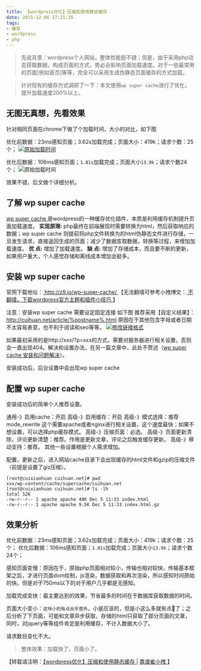 ```yaml
---
title: 【wordpress优化】压缩和使用静态缓存 
date: 2015-12-06 17:21:35
tags: 
- 缓存
- wordpress
- php
---
```

> 先说背景：wordpress个人网站，整体性能挺不错；但是，由于采用php动态获取数据，构成页面的方式，势必会影响页面加载速度。对于一些最常用的页面[例如首页]等等，完全可以采用生成伪静态页面缓存的方式加载。

> 针对现有的缓存方式调研了一下：本文使用`wp super cache`进行了优化，提升加载速度200%以上。

## 无图无真想，先看效果
针对相同页面在chrome下做了个加载时间，大小的对比，如下图

优化前数据：23ms感知页面；3.62s加载完成；页面大小：419k；请求个数：25个；
[![原始加载时间](http://cuihuan.net/wp-content/uploads/2015/12/E6B50C39-73D4-4397-9A79-794C58FC8A6A-1024x490.png)](http://cuihuan.net/wp-content/uploads/2015/12/E6B50C39-73D4-4397-9A79-794C58FC8A6A.png)

优化后数据：106ms感知页面；`1.81s`加载完成；页面大小`13.9k`；请求个数24个；
![原始加载时间](http://cuihuan.net/wp-content/uploads/2015/12/1FDB64C3-369A-47E4-8CF7-FE2E7676FC4C1-1024x482.png)

效果不错，后文做个详细分析。

## 了解 wp super cache
[ wp super cache ](http://z9.io/wp-super-cache/) 是wordpress的一种缓存优化插件，本质是利用缓存机制提升页面加载速度。
**实现原理:** php最终在前端展现时需要转换为html，然后获取响应的数据；wp super cache 则提前将php文件转换为的html伪静态文件进行存储，一旦发生请求，直接返回生成的页面；减少了数据库取数据，转换等过程，来增加加载速度。
**优 点:** 增加了加载速度。
**缺 点:** 增加了存储成本，而且要不断的更新，如果用户量大，个人感觉存储和离线成本增加会挺多。

## 安装 wp super cache

官网下载地址：[ http://z9.io/wp-super-cache/ ](http://z9.io/wp-super-cache/) 
【无法翻墙可参考小拽博文：[ 不翻墙，下载wordpress官方主题和插件小技巧 ](http://cuihuan.net/article/%E4%B8%8D%E7%BF%BB%E5%A2%99%EF%BC%8C%E4%B8%8B%E8%BD%BDwordpress%E5%AE%98%E6%96%B9%E6%8F%92%E4%BB%B6%E5%B0%8F%E6%8A%80%E5%B7%A7.html)】

注意：安装wp super cache 需要设定固定连接 如下图
推荐采用【自定义结果】：http://cuihuan.net/article/%postname%.html 
原因在于其他包含字母或者日期不太容易表意，也不利于阅读和seo等等。
[![修改链接格式](http://cuihuan.net/wp-content/uploads/2015/12/BEA1E968-7B4D-4CED-AC56-8E3F4A5A6F2C-1024x546.png)](http://cuihuan.net/wp-content/uploads/2015/12/BEA1E968-7B4D-4CED-AC56-8E3F4A5A6F2C.png)

如果最初采用的是http://xxx/?p=xxx的方式，需要对服务器进行相关设置，否则会一直出现404。解决和设置办法，在另一篇文章中，此处不赘述（[wp super cache 安装和问题解决](http://cuihuan.net/article/wp%20super%20cache%20%E5%AE%89%E8%A3%85%E5%92%8C%E9%97%AE%E9%A2%98%E8%A7%A3%E5%86%B3.html)）。

安装成功后，后台设置中会出现wp super cache

## 配置 wp super cache
安装成功后的简单个人推荐设置。

通用-》启用cache：开启
高级-》启用缓存：开启
高级-》模式选择：推荐mode_rewrite 这个需要apache或者nginx进行相关设置，这个速度最快；如果不想设置，可以选择php缓存模式。
高级-》压缩页面：必选。
高级-》页面更新清除，评论更新清楚：推荐。作用是更新文章，评论之后触发缓存更新。
高级-》移动支持：推荐。
其他一些设置根据个人需求增加。

配置，更新之后，进入网站cache目录下会出现缓存的html文件和gzip的压缩文件（前提是设置了giz压缩）。

```
[root@cuixiaohuan cuihuan.net]# pwd
xxx/wp-content/cache/supercache/cuihuan.net
[root@cuixiaohuan cuihuan.net]# ls -lh
total 52K
-rw-r--r-- 1 apache apache 40K Dec 5 11:33 index.html
-rw-r--r-- 1 apache apache 9.5K Dec 5 11:33 index.html.gz
```

## 效果分析

优化前数据：23ms感知页面；3.62s加载完成；页面大小：419k；请求个数：25个；
优化后数据：106ms感知页面；`1.81s`加载完成；页面大小`13.9k`；请求个数24个；

感知页面变慢：原因在于，原始php页面相对较小，传输也相对较快，传输基本框架之后，才进行页面dom绘制，js渲染，数据获取和再次渲染，所以感知时间原始的快。但是对于750ms以下的对于用户几乎都是无感知。

加载完成变快：最主要达到的效果，节省最多的时间在于数据库获取数据的时间。

页面大小变小：`这块小的有点出乎意外`，小是应该的，但是小这么多就有点🐂了；之后分析了下页面，可能和文章异步获取，存储的html只获取了部分页面的文章，同时，对jquery等等组件肯定是利用缓存，不计入数据大小了。

请求数目变化不大。

> 整体效果：加载快了，页面小了。

【转载请注明：[【wordpress优化】压缩和使用静态缓存 ](http://cuihuan.net/article/%E3%80%90wordpress%E4%BC%98%E5%8C%96%E3%80%91wp-super-cache-%E9%9D%99%E6%80%81%E7%BC%93%E5%AD%98.html) | [ 靠谱崔小拽 ](http://cuihuan.net)】



